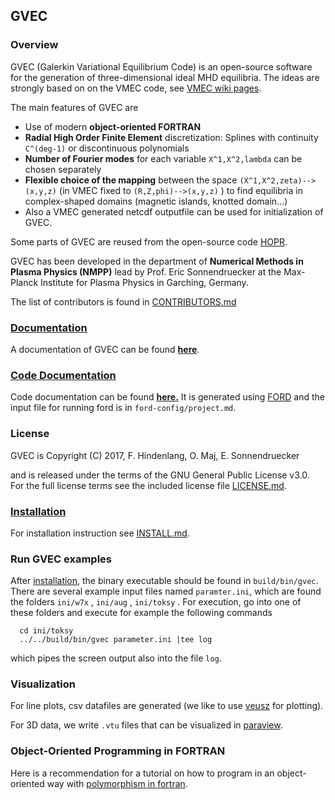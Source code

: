 ## GVEC 

### Overview

GVEC (Galerkin Variational Equilibrium Code) is an open-source software for
the generation of three-dimensional ideal MHD equilibria.
The ideas are strongly based on on the VMEC code, 
see [VMEC wiki pages](https://princetonuniversity.github.io/STELLOPT/VMEC).

The main features of GVEC are

* Use of modern **object-oriented FORTRAN**
* **Radial High Order Finite Element** discretization: Splines with continuity `C^(deg-1)` or discontinuous polynomials
* **Number of Fourier modes** for each variable `X^1,X^2,lambda` can be chosen separately
* **Flexible choice of the mapping** between the space `(X^1,X^2,zeta)--> (x,y,z)` (in VMEC fixed to `(R,Z,phi)-->(x,y,z)` ) 
  to find equilibria in complex-shaped domains (magnetic islands, knotted domain...)
* Also a VMEC generated netcdf outputfile can be used for initialization of GVEC.

Some parts of GVEC are reused from the open-source code [HOPR](https://github.com/fhindenlang/hopr).

GVEC has been developed in the department of **Numerical Methods in Plasma Physics (NMPP)**
lead by Prof. Eric Sonnendruecker at the Max-Planck Institute for Plasma Physics 
in Garching, Germany.

The list of contributors is found in [CONTRIBUTORS.md](CONTRIBUTORS.md)

### [Documentation](https://gitlab.mpcdf.mpg.de/gvec-group/GVEC_doc.git)

A documentation of GVEC can be found **[here](https://gitlab.mpcdf.mpg.de/gvec-group/GVEC_doc/blob/master/GVEC_prototype/GVEC_prototype.pdf)**.

### [Code Documentation](http://gvec-group.pages.mpcdf.de/ford-gvec-doc)
Code documentation can be found **[here.](http://gvec-group.pages.mpcdf.de/ford-gvec-doc)**
It is generated using [FORD](https://github.com/cmacmackin/ford) 
and the input file for running ford is in `ford-config/project.md`.

### License

GVEC is Copyright (C) 2017, F. Hindenlang, O. Maj, E. Sonnendruecker 

and is released under the terms of the GNU General Public License v3.0. 
For the full license terms see the included license file [LICENSE.md](LICENSE.md).

### [Installation](INSTALL.md)

For installation instruction see [INSTALL.md](INSTALL.md).


### Run GVEC examples

After [installation](INSTALL.md), the binary executable should be found in `build/bin/gvec`. 
There are several example input files named `paramter.ini`, which are found the folders `ini/w7x` , `ini/aug` , `ini/toksy` .
For execution, go into one of these folders and execute for example the following commands
``` 
  cd ini/toksy
  ../../build/bin/gvec parameter.ini |tee log
``` 
which pipes the screen output also into the file `log`.


### Visualization

For line plots, csv datafiles are generated (we like to use [veusz](https://veusz.github.io/) for plotting). 

For 3D data, we write `.vtu` files 
that can be visualized in [paraview](https://www.paraview.org).


### Object-Oriented Programming in FORTRAN

Here is a recommendation for a tutorial on how to program in an object-oriented way
with [polymorphism in fortran](https://gist.github.com/n-s-k/522f2669979ed6d0582b8e80cf6c95fd).
